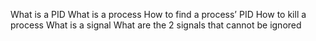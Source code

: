 What is a PID
What is a process
How to find a process’ PID
How to kill a process
What is a signal
What are the 2 signals that cannot be ignored

